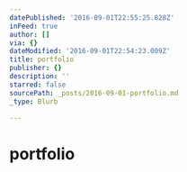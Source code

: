 ```yaml
---
datePublished: '2016-09-01T22:55:25.828Z'
inFeed: true
author: []
via: {}
dateModified: '2016-09-01T22:54:23.009Z'
title: portfolio
publisher: {}
description: ''
starred: false
sourcePath: _posts/2016-09-01-portfolio.md
_type: Blurb

---
```

# portfolio